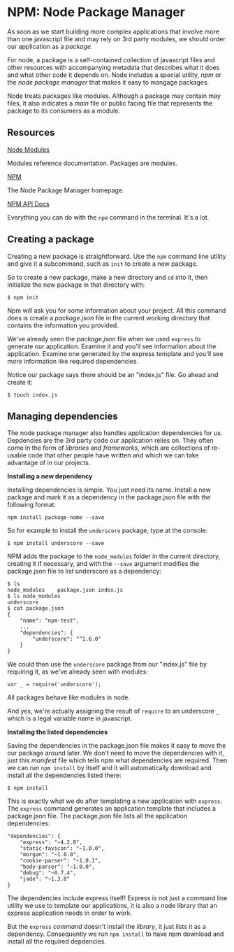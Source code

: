 NPM: Node Package Manager
====================================

As soon as we start building more complex applications that involve more than one javascript file and may rely on 3rd party modules, we should order our application as a *package*.

For node, a package is a self-contained collection of javascript files and other resources with accompanying metadata that describes what it does and what other code it depends on. Node includes a special utility, *npm* or the *node package manager* that makes it easy to mangage packages.

Node treats packages like modules. Although a package may contain may files, it also indicates a *main* file or public facing file that represents the package to its consumers as a module.

## Resources

[Node Modules](http://nodejs.org/api/modules.html)

Modules reference documentation. Packages are modules.

[NPM](https://www.npmjs.org/)

The Node Package Manager homepage.

[NPM API Docs](https://www.npmjs.org/doc/)

Everything you can do with the `npm` command in the terminal. It's a lot.

## Creating a package

Creating a new package is straightforward. Use the `npm` command line utility and give it a subcommand, such as `init` to create a new package.

So to create a new package, make a new directory and `cd` into it, then initialize the new package in that directory with:

	$ npm init

Npm will ask you for some information about your project. All this command does is create a *package.json* file in the current working directory that contains the information you provided.

We've already seen the *package.json* file when we used `express` to generate our application. Examine it and you'll see information about the application. Examine one generated by the express template and you'll see more information like required dependencies.

Notice our package says there should be an "index.js" file. Go ahead and create it:

	$ touch index.js

## Managing dependencies

The node package manager also handles application dependencies for us. Depdencies are the 3rd party code our application relies on. They often come in the form of *libraries* and *frameworks*, which are collections of re-usable code that other people have written and which we can take advantage of in our projects.

**Installing a new dependency**

Installing dependencies is simple. You just need its name. Install a new package and mark it as a dependency in the package.json file with the following format:

	npm install package-name --save

So for example to install the `underscore` package, type at the console:

	$ npm install underscore --save

NPM adds the package to the `node_modules` folder in the current directory, creating it if necessary, and with the `--save` argument modifies the package.json file to list underscore as a dependency:

	$ ls
	node_modules	package.json index.js
	$ ls node_modules
	underscore
	$ cat package.json
	{
	  	"name": "npm-test",
		...
		"dependencies": {
    		"underscore": "^1.6.0"
  		}
	}

We could then use the `underscore` package from our "index.js" file by requiring it, as we've already seen with modules:

	var _ = require('underscore');

All packages behave like modules in node.

And yes, we're actually assigning the result of `require` to an underscore `_` which is a legal variable name in javascript.

**Installing the listed dependencies**

Saving the dependencies in the package.json file makes it easy to move the our package around later. We don't need to move the dependencies with it, just this *manifest* file which tells npm what dependencies are required. Then we can run `npm install` by itself and it will automatically download and install all the dependencies listed there:

	$ npm install

This is exactly what we do after templating a new application with `express`. The `express` command generates an application template that includes a package.json file. The package.json file lists all the application dependencies:

	"dependencies": {
    	"express": "~4.2.0",
    	"static-favicon": "~1.0.0",
    	"morgan": "~1.0.0",
    	"cookie-parser": "~1.0.1",
   		"body-parser": "~1.0.0",
    	"debug": "~0.7.4",
    	"jade": "~1.3.0"
  	}

The dependencies include express itself! Express is not just a command line utility we use to template our applications, it is also a node library that an express application needs in order to work.

But the `express` *command* doesn't install the *library*, it just lists it as a dependency. Consequently we run `npm install` to have npm download and install all the required depdencies.